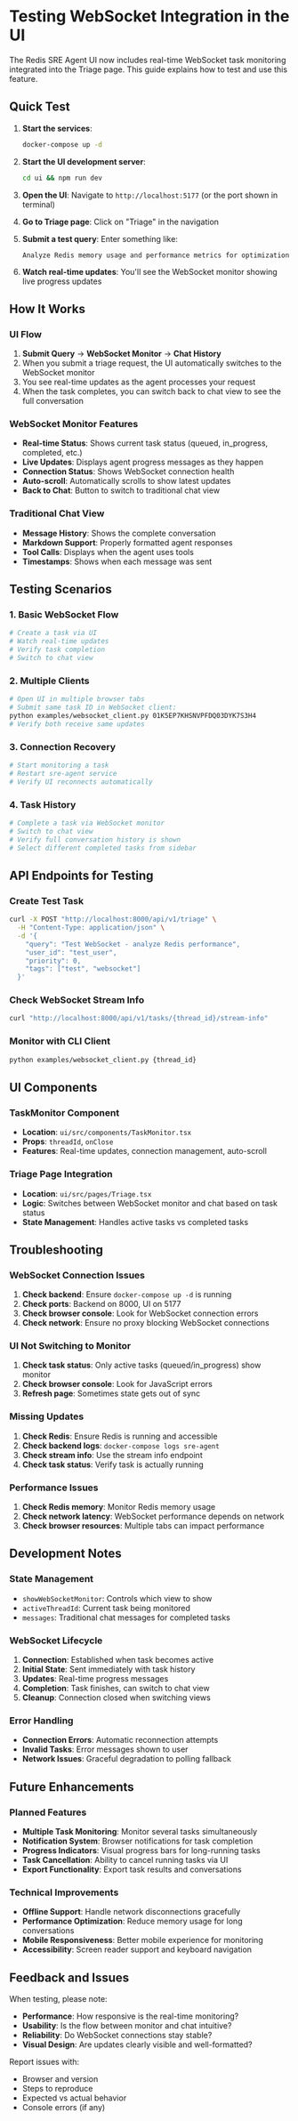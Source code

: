 # Testing WebSocket Integration in the UI

The Redis SRE Agent UI now includes real-time WebSocket task monitoring integrated into the Triage page. This guide explains how to test and use this feature.

## Quick Test

1. **Start the services**:
   ```bash
   docker-compose up -d
   ```

2. **Start the UI development server**:
   ```bash
   cd ui && npm run dev
   ```

3. **Open the UI**: Navigate to `http://localhost:5177` (or the port shown in terminal)

4. **Go to Triage page**: Click on "Triage" in the navigation

5. **Submit a test query**: Enter something like:
   ```
   Analyze Redis memory usage and performance metrics for optimization
   ```

6. **Watch real-time updates**: You'll see the WebSocket monitor showing live progress updates

## How It Works

### UI Flow

1. **Submit Query** → **WebSocket Monitor** → **Chat History**
2. When you submit a triage request, the UI automatically switches to the WebSocket monitor
3. You see real-time updates as the agent processes your request
4. When the task completes, you can switch back to chat view to see the full conversation

### WebSocket Monitor Features

- **Real-time Status**: Shows current task status (queued, in_progress, completed, etc.)
- **Live Updates**: Displays agent progress messages as they happen
- **Connection Status**: Shows WebSocket connection health
- **Auto-scroll**: Automatically scrolls to show latest updates
- **Back to Chat**: Button to switch to traditional chat view

### Traditional Chat View

- **Message History**: Shows the complete conversation
- **Markdown Support**: Properly formatted agent responses
- **Tool Calls**: Displays when the agent uses tools
- **Timestamps**: Shows when each message was sent

## Testing Scenarios

### 1. Basic WebSocket Flow
```bash
# Create a task via UI
# Watch real-time updates
# Verify task completion
# Switch to chat view
```

### 2. Multiple Clients
```bash
# Open UI in multiple browser tabs
# Submit same task ID in WebSocket client:
python examples/websocket_client.py 01K5EP7KHSNVPFDQ03DYK7S3H4
# Verify both receive same updates
```

### 3. Connection Recovery
```bash
# Start monitoring a task
# Restart sre-agent service
# Verify UI reconnects automatically
```

### 4. Task History
```bash
# Complete a task via WebSocket monitor
# Switch to chat view
# Verify full conversation history is shown
# Select different completed tasks from sidebar
```

## API Endpoints for Testing

### Create Test Task
```bash
curl -X POST "http://localhost:8000/api/v1/triage" \
  -H "Content-Type: application/json" \
  -d '{
    "query": "Test WebSocket - analyze Redis performance",
    "user_id": "test_user",
    "priority": 0,
    "tags": ["test", "websocket"]
  }'
```

### Check WebSocket Stream Info
```bash
curl "http://localhost:8000/api/v1/tasks/{thread_id}/stream-info"
```

### Monitor with CLI Client
```bash
python examples/websocket_client.py {thread_id}
```

## UI Components

### TaskMonitor Component
- **Location**: `ui/src/components/TaskMonitor.tsx`
- **Props**: `threadId`, `onClose`
- **Features**: Real-time updates, connection management, auto-scroll

### Triage Page Integration
- **Location**: `ui/src/pages/Triage.tsx`
- **Logic**: Switches between WebSocket monitor and chat based on task status
- **State Management**: Handles active tasks vs completed tasks

## Troubleshooting

### WebSocket Connection Issues
1. **Check backend**: Ensure `docker-compose up -d` is running
2. **Check ports**: Backend on 8000, UI on 5177
3. **Check browser console**: Look for WebSocket connection errors
4. **Check network**: Ensure no proxy blocking WebSocket connections

### UI Not Switching to Monitor
1. **Check task status**: Only active tasks (queued/in_progress) show monitor
2. **Check browser console**: Look for JavaScript errors
3. **Refresh page**: Sometimes state gets out of sync

### Missing Updates
1. **Check Redis**: Ensure Redis is running and accessible
2. **Check backend logs**: `docker-compose logs sre-agent`
3. **Check stream info**: Use the stream info endpoint
4. **Check task status**: Verify task is actually running

### Performance Issues
1. **Check Redis memory**: Monitor Redis memory usage
2. **Check network latency**: WebSocket performance depends on network
3. **Check browser resources**: Multiple tabs can impact performance

## Development Notes

### State Management
- `showWebSocketMonitor`: Controls which view to show
- `activeThreadId`: Current task being monitored
- `messages`: Traditional chat messages for completed tasks

### WebSocket Lifecycle
1. **Connection**: Established when task becomes active
2. **Initial State**: Sent immediately with task history
3. **Updates**: Real-time progress messages
4. **Completion**: Task finishes, can switch to chat view
5. **Cleanup**: Connection closed when switching views

### Error Handling
- **Connection Errors**: Automatic reconnection attempts
- **Invalid Tasks**: Error messages shown to user
- **Network Issues**: Graceful degradation to polling fallback

## Future Enhancements

### Planned Features
- **Multiple Task Monitoring**: Monitor several tasks simultaneously
- **Notification System**: Browser notifications for task completion
- **Progress Indicators**: Visual progress bars for long-running tasks
- **Task Cancellation**: Ability to cancel running tasks via UI
- **Export Functionality**: Export task results and conversations

### Technical Improvements
- **Offline Support**: Handle network disconnections gracefully
- **Performance Optimization**: Reduce memory usage for long conversations
- **Mobile Responsiveness**: Better mobile experience for monitoring
- **Accessibility**: Screen reader support and keyboard navigation

## Feedback and Issues

When testing, please note:
- **Performance**: How responsive is the real-time monitoring?
- **Usability**: Is the flow between monitor and chat intuitive?
- **Reliability**: Do WebSocket connections stay stable?
- **Visual Design**: Are updates clearly visible and well-formatted?

Report issues with:
- Browser and version
- Steps to reproduce
- Expected vs actual behavior
- Console errors (if any)
